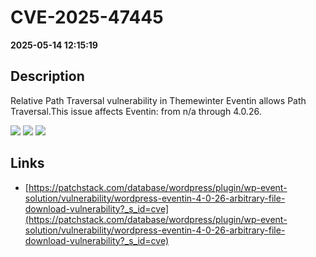 # CVE-2025-47445

**2025-05-14 12:15:19**

## Description
Relative Path Traversal vulnerability in Themewinter Eventin allows Path Traversal.This issue affects Eventin: from n/a through 4.0.26.

![](https://img.shields.io/static/v1?label=Score&message=7.5&color=red)
![](https://img.shields.io/static/v1?label=Severity&message=HIGH&color=red)
![](https://img.shields.io/static/v1?label=CWE&message=Traversal&color=green)

## Links
- [https://patchstack.com/database/wordpress/plugin/wp-event-solution/vulnerability/wordpress-eventin-4-0-26-arbitrary-file-download-vulnerability?_s_id=cve](https://patchstack.com/database/wordpress/plugin/wp-event-solution/vulnerability/wordpress-eventin-4-0-26-arbitrary-file-download-vulnerability?_s_id=cve)
